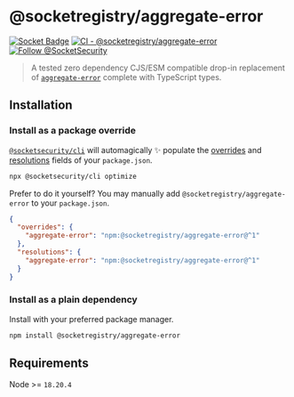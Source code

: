 # @socketregistry/aggregate-error

[![Socket Badge](https://socket.dev/api/badge/npm/package/@socketregistry/aggregate-error)](https://socket.dev/npm/package/@socketregistry/aggregate-error)
[![CI - @socketregistry/aggregate-error](https://github.com/SocketDev/socket-registry-js/actions/workflows/test.yml/badge.svg)](https://github.com/SocketDev/socket-registry-js/actions/workflows/test.yml)
[![Follow @SocketSecurity](https://img.shields.io/twitter/follow/SocketSecurity?style=social)](https://twitter.com/SocketSecurity)

> A tested zero dependency CJS/ESM compatible drop-in replacement of
> [`aggregate-error`](https://www.npmjs.com/package/aggregate-error) complete
> with TypeScript types.

## Installation

### Install as a package override

[`@socketsecurity/cli`](https://www.npmjs.com/package/@socketsecurity/cli) will
automagically :sparkles: populate the
[overrides](https://docs.npmjs.com/cli/v9/configuring-npm/package-json#overrides)
and [resolutions](https://yarnpkg.com/configuration/manifest#resolutions) fields
of your `package.json`.

```sh
npx @socketsecurity/cli optimize
```

Prefer to do it yourself? You may manually add `@socketregistry/aggregate-error`
to your `package.json`.

```json
{
  "overrides": {
    "aggregate-error": "npm:@socketregistry/aggregate-error@^1"
  },
  "resolutions": {
    "aggregate-error": "npm:@socketregistry/aggregate-error@^1"
  }
}
```

### Install as a plain dependency

Install with your preferred package manager.

```sh
npm install @socketregistry/aggregate-error
```

## Requirements

Node >= `18.20.4`
